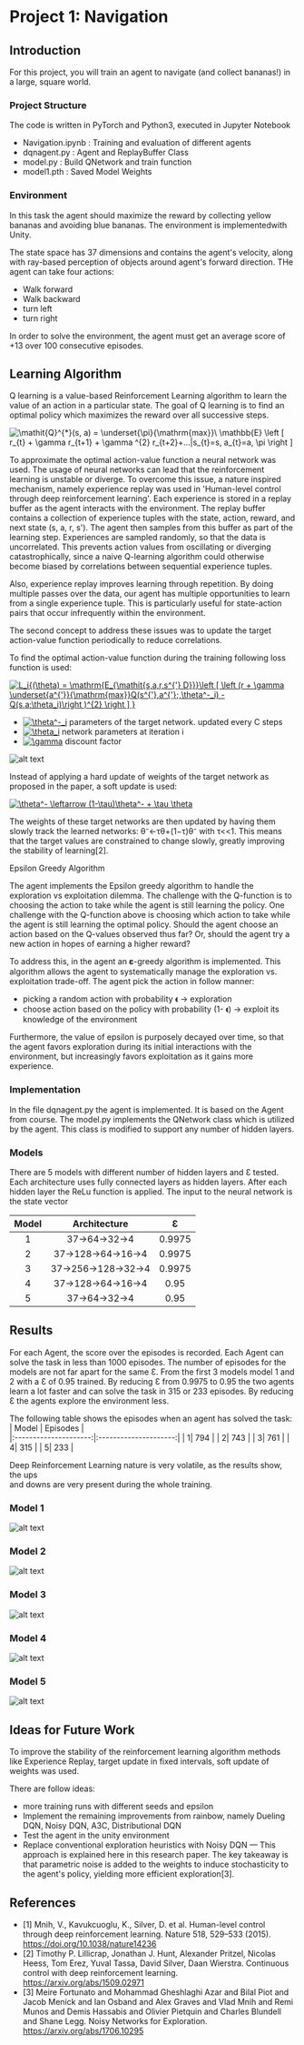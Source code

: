 [//]: # (Image References)

[image1]: ./img/m1.png "Model 1"
[image2]: ./img/m2.png "Model 2"
[image3]: ./img/m3.png "Model 3"
[image4]: ./img/m4.png "Model 4"
[image5]: ./img/m5.png "Model 5"
[image6]: ./img/dqn.png "DQN algorithm"
# Project 1: Navigation

## Introduction


For this project, you will train an agent to navigate (and collect bananas!) in a large, square world.  


### Project Structure

The code is written in PyTorch and Python3, executed in Jupyter Notebook
- Navigation.ipynb	: Training and evaluation of different agents
- dqnagent.py	: Agent and ReplayBuffer Class
- model.py	: Build QNetwork and train function
- model1.pth : Saved Model Weights


### Environment

In this task the agent should maximize the reward by collecting 
yellow bananas and avoiding blue bananas. The environment is implementedwith Unity. 

The state space has 37 dimensions and contains the agent's velocity, along with ray-based perception of objects around agent's forward direction.
THe agent can take four actions:
- Walk forward 
- Walk backward
- turn left
- turn right

In order to solve the environment, the agent must get an average score of +13 over 100 consecutive episodes.

## Learning Algorithm

Q learning is a value-based Reinforcement Learning algorithm to learn the value of an action in a particular state.
The goal of Q learning is to find an optimal policy which maximizes the reward over all successive steps. 

<img src="https://latex.codecogs.com/gif.latex?\mathit{Q}^{*}(s,&space;a)&space;=&space;\underset{\pi}{\mathrm{max}}\&space;\mathbb{E}&space;\left&space;[&space;r_{t}&space;&plus;&space;\gamma&space;r_{t&plus;1}&space;&plus;&space;\gamma&space;^{2}&space;r_{t&plus;2}&plus;...|s_{t}=s,&space;a_{t}=a,&space;\pi&space;\right&space;]" title="\mathit{Q}^{*}(s, a) = \underset{\pi}{\mathrm{max}}\ \mathbb{E} \left [ r_{t} + \gamma r_{t+1} + \gamma ^{2} r_{t+2}+...|s_{t}=s, a_{t}=a, \pi \right ]" />

To approximate the optimal action-value function a neural network was used. The usage of neural networks can lead that the reinforcement learning is unstable or
diverge. To overcome this issue, a nature inspired mechanism, namely experience replay was used in 'Human-level control through deep reinforcement
learning'. Each experience is stored in a replay buffer as the agent interacts with the environment. The replay buffer contains a collection of experience tuples with the state, action, reward, and next state (s, a, r, s'). The agent then samples from this buffer as part of the learning step. Experiences are sampled randomly, so that the data is uncorrelated. This prevents action values from oscillating or diverging catastrophically, since a naive Q-learning algorithm could otherwise become biased by correlations between sequential experience tuples.

Also, experience replay improves learning through repetition. By doing multiple passes over the data, our agent has multiple opportunities to learn from a single experience tuple. This is particularly useful for state-action pairs that occur infrequently within the environment. 

The second concept to address these issues was to update the target action-value function periodically to reduce correlations.

To find the optimal action-value function during the training following loss function is used:

<a href="https://www.codecogs.com/eqnedit.php?latex=L_i{(\theta)&space;=&space;\mathrm{E_{\mathit{s,a,r,s^{'}&space;D}}}\left&space;[&space;\left&space;(r&space;&plus;&space;\gamma&space;\underset{a^{'}}{\mathrm{max}}Q(s^{'},a^{'};,\theta^-_i)&space;-&space;Q(s,a;\theta_i)\right&space;)^{2}&space;\right&space;]&space;}" target="_blank"><img src="https://latex.codecogs.com/gif.latex?L_i{(\theta)&space;=&space;\mathrm{E_{\mathit{s,a,r,s^{'}&space;D}}}\left&space;[&space;\left&space;(r&space;&plus;&space;\gamma&space;\underset{a^{'}}{\mathrm{max}}Q(s^{'},a^{'};,\theta^-_i)&space;-&space;Q(s,a;\theta_i)\right&space;)^{2}&space;\right&space;]&space;}" title="L_i{(\theta) = \mathrm{E_{\mathit{s,a,r,s^{'} D}}}\left [ \left (r + \gamma \underset{a^{'}}{\mathrm{max}}Q(s^{'},a^{'};,\theta^-_i) - Q(s,a;\theta_i)\right )^{2} \right ] }" /></a>

- <a href="https://www.codecogs.com/eqnedit.php?latex=\theta^-_i" target="_blank"><img src="https://latex.codecogs.com/gif.latex?\theta^-_i" title="\theta^-_i" /></a> parameters of the target network. updated every C steps
- <a href="https://www.codecogs.com/eqnedit.php?latex=\theta_i" target="_blank"><img src="https://latex.codecogs.com/gif.latex?\theta_i" title="\theta_i" /></a> network parameters at iteration i
- <a href="https://www.codecogs.com/eqnedit.php?latex=\gamma" target="_blank"><img src="https://latex.codecogs.com/gif.latex?\gamma" title="\gamma" /></a> discount factor

![alt text][image6]


Instead of applying a hard update of weights of the target network as proposed in the paper, a soft update is used:

<a href="https://www.codecogs.com/eqnedit.php?latex=\dpi{100}&space;\theta^-&space;\leftarrow&space;(1-\tau)\theta^-&space;&plus;&space;\tau&space;\theta" target="_blank"><img src="https://latex.codecogs.com/gif.latex?\dpi{100}&space;\theta^-&space;\leftarrow&space;(1-\tau)\theta^-&space;&plus;&space;\tau&space;\theta" title="\theta^- \leftarrow (1-\tau)\theta^- + \tau \theta" /></a>

The weights of these target networks are then updated by having them slowly track the learned networks: θ⁻←τθ+(1−τ)θ⁻ with τ<<1. This means that the target values are constrained to change slowly, greatly improving the stability of learning[2].

Epsilon Greedy Algorithm

The agent implements the Epsilon greedy algorithm to handle the exploration vs exploitation dilemma. 
The challenge with the Q-function is to choosing the action to take while the agent is still learning the policy. 
One challenge with the Q-function above is choosing which action to take while the agent is still learning the optimal policy. Should the agent choose an action based on the Q-values observed thus far? Or, should the agent try a new action in hopes of earning a higher reward? 

To address this, in the agent an 𝛆-greedy algorithm is implemented. This algorithm allows the agent to systematically manage the exploration vs. exploitation trade-off. 
The agent pick the action in follow manner:
* picking a random action with probability  𝛜 -> exploration
* choose action based on the policy with probability (1- 𝛜) -> exploit its knowledge of the environment


Furthermore, the value of epsilon is purposely decayed over time, so that the agent favors exploration during its initial interactions with the environment, but increasingly favors exploitation as it gains more experience. 

### Implementation

In the file dqnagent.py the agent is implemented. It is based on the Agent from course.
The model.py implements the QNetwork class which is utilized by the agent. This class
is modified to support any number of hidden layers.



### Models

There are 5 models with different number of hidden layers and Ɛ tested.
Each architecture uses fully connected layers as hidden layers. After each hidden
layer the ReLu function is applied. The input to the neural network is the state vector 

| Model | Architecture         		|     Ɛ	        					| 
|:---------------------:|:---------------------:|:---------------------------------------------:| 
| 1| 37->64->32->4 | 0.9975 |
| 2| 37->128->64->16->4| 0.9975 |
| 3| 37->256->128->32->4 | 0.9975 |
| 4| 37->128->64->16->4 | 0.95 |
| 5| 37->64->32->4 | 0.95 |

## Results


For each Agent, the score over the episodes is recorded. Each Agent can solve the task in less than 1000 episodes. 
The number of episodes for the models are not far apart for the same Ɛ. From the first 3 models model 1 and 2 with
a Ɛ of 0.95 trained. By reducing Ɛ from 0.9975 to 0.95 the two agents learn a lot faster and can solve the task in 315 or
233 episodes. By reducing Ɛ the agents explore the environment less. 

The following table shows the episodes when an agent has solved the task:
| Model | Episodes         		|    
|:---------------------:|:---------------------:|
| 1| 794 | 
| 2| 743 | 
| 3| 761 | 
| 4| 315  | 
| 5| 233 | 


Deep Reinforcement Learning nature is very volatile, as the results show, the ups                         
and downs are very present during the whole training. 



### Model 1

![alt text][image1]

### Model 2

![alt text][image2]

### Model 3

![alt text][image3]

### Model 4

![alt text][image4]

### Model 5

![alt text][image5]

## Ideas for Future Work

To improve the stability of the reinforcement learning algorithm methods                          
like Experience Replay, target update in fixed intervals, soft update of weights was used. 

There are follow ideas:
* more training runs with different seeds and epsilon
* Implement the remaining improvements from rainbow, namely Dueling DQN, Noisy DQN, A3C, Distributional DQN
* Test the agent in the unity environment
* Replace conventional exploration heuristics with Noisy DQN — This approach is explained here in this research paper. The key takeaway is that parametric noise is added  to the weights to induce stochasticity to the agent's policy, yielding more efficient exploration[3].


## References

* [1] Mnih, V., Kavukcuoglu, K., Silver, D. et al. Human-level control through deep reinforcement learning. Nature 518, 529–533 (2015). https://doi.org/10.1038/nature14236
* [2] Timothy P. Lillicrap, Jonathan J. Hunt, Alexander Pritzel, Nicolas Heess, Tom Erez, Yuval Tassa, David Silver, Daan Wierstra. Continuous control with deep reinforcement learning. https://arxiv.org/abs/1509.02971
* [3] Meire Fortunato and Mohammad Gheshlaghi Azar and Bilal Piot and Jacob Menick and Ian Osband and Alex Graves and Vlad Mnih and Remi Munos and Demis Hassabis and Olivier Pietquin and Charles Blundell and Shane Legg. Noisy Networks for Exploration. https://arxiv.org/abs/1706.10295
